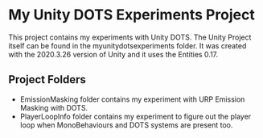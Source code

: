 # My Unity DOTS Experiments Project

This project contains my experiments with Unity DOTS.
The Unity Project itself can be found in the myunitydotsexperiments folder.
It was created with the 2020.3.26 version of Unity and it uses the Entities 0.17.

## Project Folders
- EmissionMasking folder contains my experiment with URP Emission Masking with DOTS.
- PlayerLoopInfo folder contains my experiment to figure out the player loop when MonoBehaviours and DOTS systems are present too.